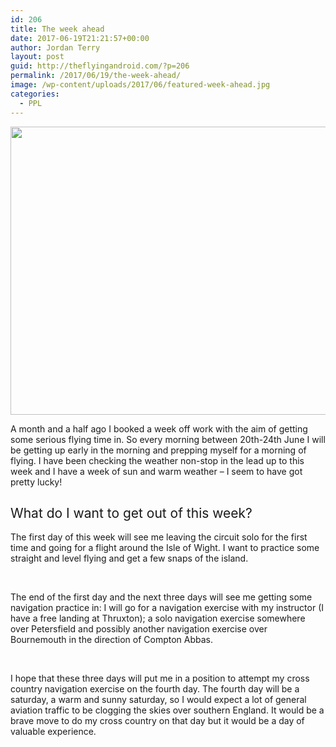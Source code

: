 ```yaml
---
id: 206
title: The week ahead
date: 2017-06-19T21:21:57+00:00
author: Jordan Terry
layout: post
guid: http://theflyingandroid.com/?p=206
permalink: /2017/06/19/the-week-ahead/
image: /wp-content/uploads/2017/06/featured-week-ahead.jpg
categories:
  - PPL
---
```

<img loading="lazy" class="alignnone size-large wp-image-207" src="http://theflyingandroid.com/wp-content/uploads/2017/06/featured-week-ahead-1024x461.jpg" alt="" width="1024" height="461" srcset="http://theflyingandroid.com/wp-content/uploads/2017/06/featured-week-ahead-1024x461.jpg 1024w, http://theflyingandroid.com/wp-content/uploads/2017/06/featured-week-ahead-300x135.jpg 300w, http://theflyingandroid.com/wp-content/uploads/2017/06/featured-week-ahead-768x346.jpg 768w, http://theflyingandroid.com/wp-content/uploads/2017/06/featured-week-ahead.jpg 2000w" sizes="(max-width: 1024px) 100vw, 1024px" />

<span style="font-weight: 400;">A month and a half ago I booked a week off work with the aim of getting some serious flying time in. So every morning between 20th-24th June I will be getting up early in the morning and prepping myself for a morning of flying. I have been checking the weather non-stop in the lead up to this week and I have a week of sun and warm weather &#8211; I seem to have got pretty lucky!</span>

## <span style="font-weight: 400;">What do I want to get out of this week?</span>

<span style="font-weight: 400;">The first day of this week will see me leaving the circuit solo for the first time and going for a flight around the Isle of Wight. I want to practice some straight and level flying and get a few snaps of the island.</span>

&nbsp;

<span style="font-weight: 400;">The end of the first day and the next three days will see me getting some navigation practice in: I will go for a navigation exercise with my instructor (I have a free landing at Thruxton); a solo navigation exercise somewhere over Petersfield and possibly another navigation exercise over Bournemouth in the direction of Compton Abbas. </span>

&nbsp;

<span style="font-weight: 400;">I hope that these three days will put me in a position to attempt my cross country navigation exercise on the fourth day. The fourth day will be a saturday, a warm and sunny saturday, so I would expect a lot of general aviation traffic to be clogging the skies over southern England. It would be a brave move to do my cross country on that day but it would be a day of valuable experience.</span>

&nbsp;

## &nbsp;